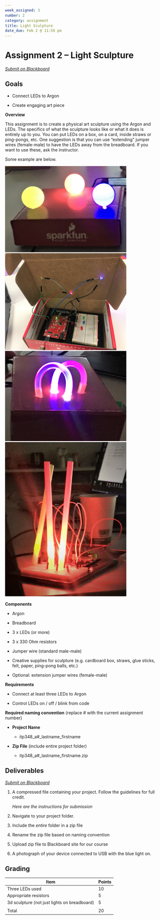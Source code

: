 ```yaml
---
week_assigned: 3
number: 2
category: assignment
title: Light Sculpture
date_due: Feb 2 @ 11:59 pm
---
```


Assignment 2 – Light Sculpture
==============================

*[Submit on Blackboard](https://blackboard.usc.edu)*


Goals
-----

-   Connect LEDs to Argon

-   Create engaging art piece

**Overview**

This assignment is to create a physical art sculpture using the Argon and LEDs.
The specifics of what the sculpture looks like or what it does is entirely up to
you. You can put LEDs on a box, on a card, inside straws or ping-pongs, etc. One
suggestion is that you can use “extending” jumper wires (female-male) to have
the LEDs away from the breadboard. If you want to use these, ask the instructor.

Some example are below.

<img src="media/0f1c502a12ff996e61075135e099a087.jpg" alt="" style="width:400px" />

<img src="media/1c65f2861c87d4a7bd37c6f277b98f31.jpg" alt="" style="width:400px" />

<img src="media/cbd6a25f15f5e3874043e809a7a5c6af.jpg" alt="" style="width:400px" />

<img src="media/06aae149712f15870bbe652b5bee6b9f.png" alt="" style="width:400px" />

**Components**

-   Argon

-   Breadboard

-   3 x LEDs (or more)

-   3 x 330 Ohm resistors

-   Jumper wire (standard male-male)

-   Creative supplies for sculpture (e.g. cardboard box, straws, glue sticks,
    felt, paper, ping-pong balls, etc.)

-   Optional: extension jumper wires (female-male)

**Requirements**

-   Connect at least three LEDs to Argon

-   Control LEDs on / off / blink from code

**Required naming convention** (replace \# with the current assignment number)

-   **Project Name**

    -   itp348_a\#_lastname_firstname

-   **Zip File** (include entire project folder)

    -   itp348_a\#_lastname_firstname.zip

Deliverables
------------

*[Submit on Blackboard](https://blackboard.usc.edu)*


1.  A compressed file containing your project. Follow the guidelines for full
    credit.

    *Here are the instructions for submission*

2.  Navigate to your project folder.

3.  Include the *entire* folder in a zip file

4.  Rename the zip file based on naming convention

5.  Upload zip file to Blackboard site for our course

6.  A photograph of your device connected to USB with the blue light on.

Grading
-------

| Item                                         | Points |
|----------------------------------------------|--------|
| Three LEDs used                              | 10     |
| Appropriate resistors                        | 5      |
| 3d sculpture (not just lights on breadboard) | 5      |
|                                              |        |
| Total                                        | 20     |
